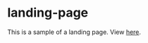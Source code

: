 # landing-page
This is a sample of a landing page.
View [here](https://sanishpoudel.github.io/landing-page/).